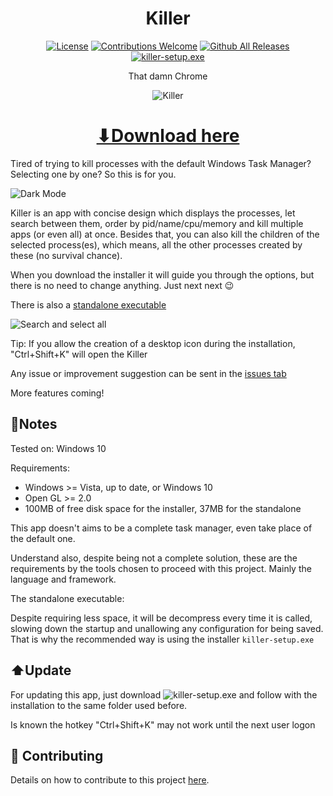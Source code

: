 <h1 align="center">Killer</h1>

<p align="center"><a href="https://github.com/ntaraujo/killer/blob/master/LICENSE"><img src="https://img.shields.io/github/license/ntaraujo/killer.svg" alt="License"></a>
<a href="https://github.com/ntaraujo/killer/issues"><img src="https://img.shields.io/badge/contributions-welcome-brightgreen.svg" alt="Contributions Welcome"></a>
<a href="https://github.com/ntaraujo/killer/releases/latest"><img src="https://img.shields.io/github/downloads/ntaraujo/killer/total.svg" alt="Github All Releases"></a>
<a href="https://github.com/ntaraujo/killer/releases/latest/download/killer-setup.exe"><img src="https://img.shields.io/badge/-download%20link-blue?logo=windows" alt="killer-setup.exe"></a></p>

<p align="center">That damn Chrome</p>

<p align="center"><img src="https://github.com/ntaraujo/killer/blob/main/data/samples/light.PNG" alt="Killer"></p>

<h1 align="center"><a href="https://github.com/ntaraujo/killer/releases/latest/download/killer-setup.exe">⬇Download here</a></h1>

Tired of trying to kill processes with the default Windows Task Manager? Selecting one by one? So this is for you.

![Dark Mode](https://github.com/ntaraujo/killer/blob/main/data/samples/dark.PNG)

Killer is an app with concise design which displays the processes, let search between them, order by pid/name/cpu/memory
and kill multiple apps (or even all) at once. Besides that, you can also kill the children of the selected process(es),
which means, all the other processes created by these (no survival chance).

When you download the installer it will guide you through the options, but there is no need to change anything. Just next next 😉

There is also a [standalone executable](https://github.com/ntaraujo/killer/releases/latest/download/Killer.exe)

![Search and select all](https://github.com/ntaraujo/killer/blob/main/data/samples/search.PNG)

Tip: If you allow the creation of a desktop icon during the installation, "Ctrl+Shift+K" will open the Killer

Any issue or improvement suggestion can be sent in the [issues tab](https://github.com/ntaraujo/killer/issues)

More features coming!

## 📝Notes

Tested on: Windows 10

Requirements:
* Windows >= Vista, up to date, or Windows 10
* Open GL >= 2.0
* 100MB of free disk space for the installer, 37MB for the standalone

This app doesn't aims to be a complete task manager, even take place of the default one.

Understand also, despite being not a complete solution, these are the requirements by the tools chosen to proceed with this project.
Mainly the language and framework.

The standalone executable:

Despite requiring less space, it will be decompress every time it is called, slowing down the startup and unallowing any configuration for being saved.
That is why the recommended way is using the installer `killer-setup.exe`

## ⬆️Update

For updating this app, just download ![[killer-setup.exe](https://github.com/ntaraujo/killer/releases/latest/download/killer-setup.exe)](https://img.shields.io/badge/-the%20newest%20release-blue)
and follow with the installation to the same folder used before.

Is known the hotkey "Ctrl+Shift+K" may not work until the next user logon

## 🔧 Contributing

Details on how to contribute to this project [here](https://github.com/ntaraujo/killer/blob/master/CONTRIBUTING.md).
